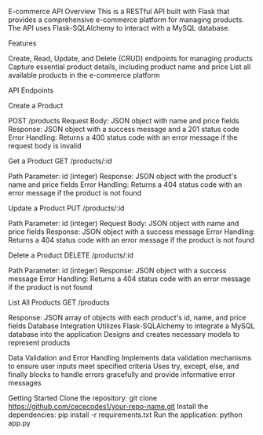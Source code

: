 E-commerce API
Overview
This is a RESTful API built with Flask that provides a comprehensive e-commerce platform for managing products. The API uses Flask-SQLAlchemy to interact with a MySQL database.

Features

Create, Read, Update, and Delete (CRUD) endpoints for managing products
Capture essential product details, including product name and price
List all available products in the e-commerce platform

API Endpoints

Create a Product

POST /products
Request Body: JSON object with name and price fields
Response: JSON object with a success message and a 201 status code
Error Handling: Returns a 400 status code with an error message if the request body is invalid

Get a Product
GET /products/:id

Path Parameter: id (integer)
Response: JSON object with the product's name and price fields
Error Handling: Returns a 404 status code with an error message if the product is not found

Update a Product
PUT /products/:id

Path Parameter: id (integer)
Request Body: JSON object with name and price fields
Response: JSON object with a success message
Error Handling: Returns a 404 status code with an error message if the product is not found

Delete a Product
DELETE /products/:id

Path Parameter: id (integer)
Response: JSON object with a success message
Error Handling: Returns a 404 status code with an error message if the product is not found

List All Products
GET /products

Response: JSON array of objects with each product's id, name, and price fields
Database Integration
Utilizes Flask-SQLAlchemy to integrate a MySQL database into the application
Designs and creates necessary models to represent products

Data Validation and Error Handling
Implements data validation mechanisms to ensure user inputs meet specified criteria
Uses try, except, else, and finally blocks to handle errors gracefully and provide informative error messages

Getting Started
Clone the repository: git clone https://github.com/cececodes1/your-repo-name.git
Install the dependencies: pip install -r requirements.txt
Run the application: python app.py
